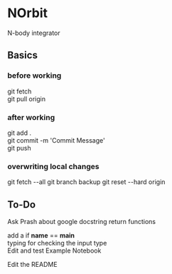 # NOrbit
N-body integrator

## Basics
### before working
git fetch\
git pull origin
### after working
git add . \
git commit -m 'Commit Message' \
git push
### overwriting local changes
git fetch --all
git branch backup
git reset --hard origin

## To-Do
Ask Prash about google docstring return functions 

add a if __name__ == __main__ \
typing for checking the input type \
Edit and test Example Notebook

Edit the README
